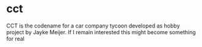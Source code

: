 # cct

CCT is the codename for a car company tycoon developed as hobby project by Jayke Meijer. If I remain interested this might become something for real